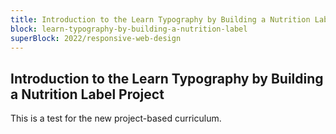 ```yaml
---
title: Introduction to the Learn Typography by Building a Nutrition Label Project
block: learn-typography-by-building-a-nutrition-label
superBlock: 2022/responsive-web-design
---
```


## Introduction to the Learn Typography by Building a Nutrition Label Project

This is a test for the new project-based curriculum.
